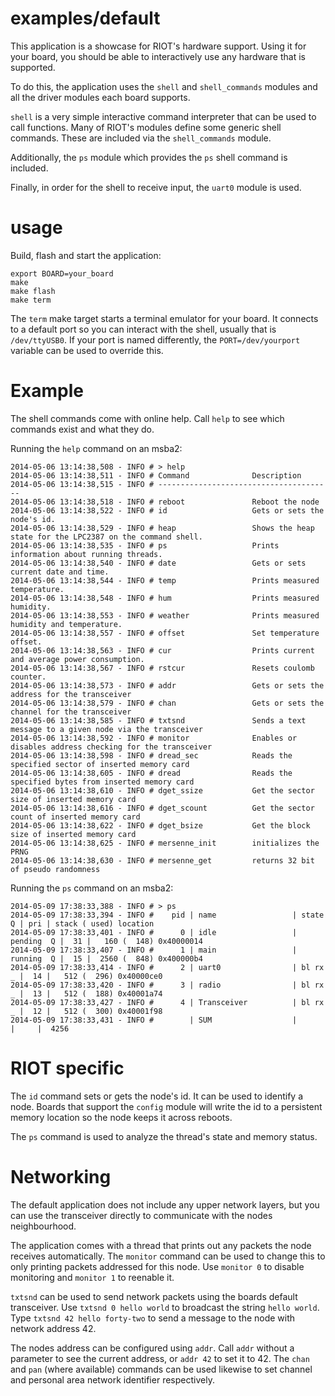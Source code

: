 examples/default
================
This application is a showcase for RIOT's hardware support. Using it
for your board, you should be able to interactively use any hardware
that is supported.

To do this, the application uses the `shell` and `shell_commands`
modules and all the driver modules each board supports.

`shell` is a very simple interactive command interpreter that can be
used to call functions.  Many of RIOT's modules define some generic
shell commands. These are included via the `shell_commands` module.

Additionally, the `ps` module which provides the `ps` shell command is
included.

Finally, in order for the shell to receive input, the `uart0` module
is used.


usage
=====

Build, flash and start the application:
```
export BOARD=your_board
make
make flash
make term
```

The `term` make target starts a terminal emulator for your board. It
connects to a default port so you can interact with the shell, usually
that is `/dev/ttyUSB0`. If your port is named differently, the
`PORT=/dev/yourport` variable can be used to override this.


Example
=======

The shell commands come with online help. Call `help` to see which commands
exist and what they do.

Running the `help` command on an msba2:
```
2014-05-06 13:14:38,508 - INFO # > help
2014-05-06 13:14:38,511 - INFO # Command              Description
2014-05-06 13:14:38,515 - INFO # ---------------------------------------
2014-05-06 13:14:38,518 - INFO # reboot               Reboot the node
2014-05-06 13:14:38,522 - INFO # id                   Gets or sets the node's id.
2014-05-06 13:14:38,529 - INFO # heap                 Shows the heap state for the LPC2387 on the command shell.
2014-05-06 13:14:38,535 - INFO # ps                   Prints information about running threads.
2014-05-06 13:14:38,540 - INFO # date                 Gets or sets current date and time.
2014-05-06 13:14:38,544 - INFO # temp                 Prints measured temperature.
2014-05-06 13:14:38,548 - INFO # hum                  Prints measured humidity.
2014-05-06 13:14:38,553 - INFO # weather              Prints measured humidity and temperature.
2014-05-06 13:14:38,557 - INFO # offset               Set temperature offset.
2014-05-06 13:14:38,563 - INFO # cur                  Prints current and average power consumption.
2014-05-06 13:14:38,567 - INFO # rstcur               Resets coulomb counter.
2014-05-06 13:14:38,573 - INFO # addr                 Gets or sets the address for the transceiver
2014-05-06 13:14:38,579 - INFO # chan                 Gets or sets the channel for the transceiver
2014-05-06 13:14:38,585 - INFO # txtsnd               Sends a text message to a given node via the transceiver
2014-05-06 13:14:38,592 - INFO # monitor              Enables or disables address checking for the transceiver
2014-05-06 13:14:38,598 - INFO # dread_sec            Reads the specified sector of inserted memory card
2014-05-06 13:14:38,605 - INFO # dread                Reads the specified bytes from inserted memory card
2014-05-06 13:14:38,610 - INFO # dget_ssize           Get the sector size of inserted memory card
2014-05-06 13:14:38,616 - INFO # dget_scount          Get the sector count of inserted memory card
2014-05-06 13:14:38,622 - INFO # dget_bsize           Get the block size of inserted memory card
2014-05-06 13:14:38,625 - INFO # mersenne_init        initializes the PRNG
2014-05-06 13:14:38,630 - INFO # mersenne_get         returns 32 bit of pseudo randomness
```

Running the `ps` command on an msba2:

```
2014-05-09 17:38:33,388 - INFO # > ps
2014-05-09 17:38:33,394 - INFO #    pid | name                 | state    Q | pri | stack ( used) location
2014-05-09 17:38:33,401 - INFO #      0 | idle                 | pending  Q |  31 |   160 (  148) 0x40000014
2014-05-09 17:38:33,407 - INFO #      1 | main                 | running  Q |  15 |  2560 (  848) 0x400000b4
2014-05-09 17:38:33,414 - INFO #      2 | uart0                | bl rx    _ |  14 |   512 (  296) 0x40000ce0
2014-05-09 17:38:33,420 - INFO #      3 | radio                | bl rx    _ |  13 |   512 (  188) 0x40001a74
2014-05-09 17:38:33,427 - INFO #      4 | Transceiver          | bl rx    _ |  12 |   512 (  300) 0x40001f98
2014-05-09 17:38:33,431 - INFO #        | SUM                  |            |     |  4256
```

RIOT specific
=============

The `id` command sets or gets the node's id. It can be used to
identify a node. Boards that support the `config` module will write
the id to a persistent memory location so the node keeps it across
reboots.

The `ps` command is used to analyze the thread's state and memory
status.


Networking
==========

The default application does not include any upper network layers, but
you can use the transceiver directly to communicate with the nodes
neighbourhood.

The application comes with a thread that prints out any packets the
node receives automatically.  The `monitor` command can be used to
change this to only printing packets addressed for this node.  Use
`monitor 0` to disable monitoring and `monitor 1` to reenable it.

`txtsnd`  can be used to send network packets using the boards default
transceiver.  Use `txtsnd 0 hello world` to broadcast the string
`hello world`.  Type `txtsnd 42 hello forty-two` to send a message to
the node with network address 42.

The nodes address can be configured using `addr`.  Call `addr` without
a parameter to see the current address, or `addr 42` to set it to 42.
The `chan` and `pan` (where available) commands can be used likewise
to set channel and personal area network identifier respectively.
